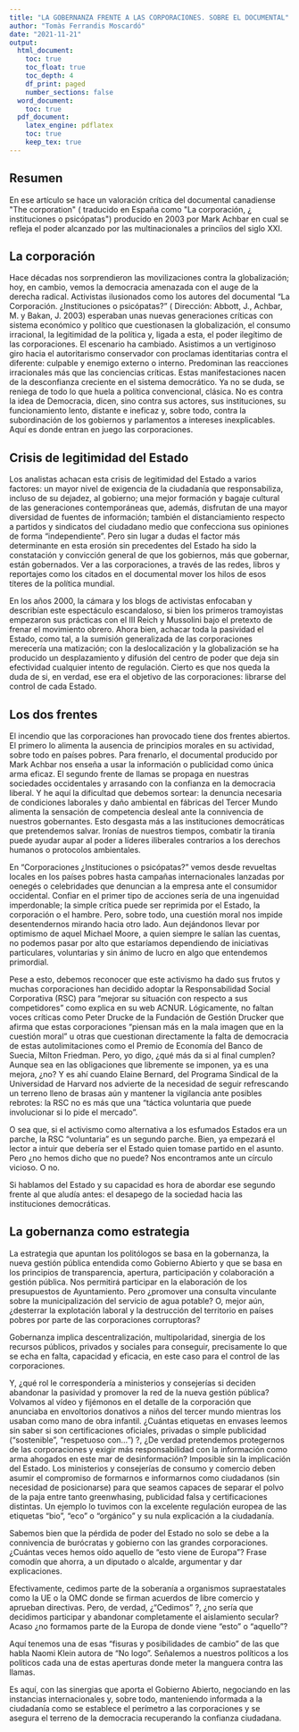 ```yaml
---
title: "LA GOBERNANZA FRENTE A LAS CORPORACIONES. SOBRE EL DOCUMENTAL"
author: "Tomàs Ferrandis Moscardó"
date: "2021-11-21"
output:
  html_document:
    toc: true
    toc_float: true
    toc_depth: 4
    df_print: paged
    number_sections: false
  word_document:
    toc: true
  pdf_document:
    latex_engine: pdflatex
    toc: true
    keep_tex: true
---
```

## Resumen

En ese artículo se hace un valoración crítica del documental canadiense "The corporation" ( traducido en España como "La corporación, ¿ instituciones o psicópatas") producido en 2003 por Mark Achbar en cual se refleja el poder alcanzado por las multinacionales a princiìos del siglo XXI. 

## La corporación

Hace décadas nos sorprendieron las movilizaciones contra la globalización; hoy, en cambio, vemos la democracia amenazada con el auge de la derecha radical. Activistas ilusionados como los autores del documental “La Corporación. ¿Instituciones o psicópatas?” ( Dirección: Abbott, J., Achbar, M. y Bakan, J. 2003) esperaban unas nuevas generaciones críticas con sistema económico y político que cuestionasen la globalización, el consumo irracional, la legitimidad de la política y, ligada a esta, el poder ilegítimo de las corporaciones. El escenario ha cambiado. Asistimos a un vertiginoso giro hacia el autoritarismo conservador con proclamas identitarias contra el diferente: culpable y enemigo externo o interno. Predominan las reacciones irracionales más que las conciencias críticas. Estas manifestaciones nacen de la desconfianza creciente en el sistema democrático. Ya no se duda, se reniega de todo lo que huela a política convencional, clásica. No es contra la idea de Democracia, dicen, sino contra sus actores, sus instituciones, su funcionamiento lento, distante e ineficaz y, sobre todo, contra la subordinación de los gobiernos y parlamentos a intereses inexplicables. Aquí es donde entran en juego las corporaciones.

## Crisis de legitimidad del Estado

Los analistas achacan esta crisis de legitimidad del Estado a varios factores: un mayor nivel de exigencia de la ciudadanía que responsabiliza, incluso de su dejadez, al gobierno; una mejor formación y bagaje cultural de las generaciones contemporáneas que, además, disfrutan de una mayor diversidad de fuentes de información; también el distanciamiento respecto a partidos y sindicatos del ciudadano medio que confecciona sus opiniones de forma “independiente”. Pero sin lugar a dudas el factor más determinante en esta erosión sin precedentes del Estado ha sido la constatación y convicción general de que los gobiernos, más que gobernar, están gobernados. Ver a las corporaciones, a través de las redes, libros y reportajes como los citados en el documental mover los hilos de esos títeres de la política mundial.

En los años 2000, la cámara y los blogs de activistas enfocaban y describían este espectáculo escandaloso, si bien los primeros tramoyistas empezaron sus prácticas con el III Reich y Mussolini bajo el pretexto de frenar el movimiento obrero. Ahora bien, achacar toda la pasividad el Estado, como tal, a la sumisión generalizada de las corporaciones merecería una matización; con la deslocalización y la globalización se ha producido un desplazamiento y difusión del centro de poder que deja sin efectividad cualquier intento de regulación. Cierto es que nos queda la duda de si, en verdad, ese era el objetivo de las corporaciones: librarse del control de cada Estado.

## Los dos frentes

El incendio que las corporaciones han provocado tiene dos frentes abiertos. El primero lo alimenta la ausencia de principios morales en su actividad, sobre todo en países pobres. Para frenarlo, el documental producido por Mark Achbar nos enseña a usar la información o publicidad como única arma eficaz. El segundo frente de llamas se propaga en nuestras sociedades occidentales y arrasando con la confianza en la democracia liberal. Y he aquí la dificultad que debemos sortear: la denuncia necesaria de condiciones laborales y daño ambiental en fábricas del Tercer Mundo alimenta la sensación de competencia desleal ante la connivencia de nuestros gobernantes. Esto desgasta más a las instituciones democráticas que pretendemos salvar. Ironías de nuestros tiempos, combatir la tiranía puede ayudar aupar al poder a líderes iliberales contrarios a los derechos humanos o protocolos ambientales.

En “Corporaciones ¿Instituciones o psicópatas?” vemos desde revueltas locales en los países pobres hasta campañas internacionales lanzadas por oenegés o celebridades que denuncian a la empresa ante el consumidor occidental. Confiar en el primer tipo de acciones sería de una ingenuidad imperdonable; la simple crítica puede ser reprimida por el Estado, la corporación o el hambre. Pero, sobre todo, una cuestión moral nos impide desentendernos mirando hacia otro lado. Aun dejándonos llevar por optimismo de aquel Michael Moore, a quien siempre le salían las cuentas, no podemos pasar por alto que estaríamos dependiendo de iniciativas particulares, voluntarias y sin ánimo de lucro en algo que entendemos primordial.

Pese a esto, debemos reconocer que este activismo ha dado sus frutos y muchas corporaciones han decidido adoptar la Responsabilidad Social Corporativa (RSC) para “mejorar su situación con respecto a sus competidores” como explica en su web ACNUR. Lógicamente, no faltan voces críticas como Peter Drucke de la Fundación de Gestión Drucker que afirma que estas corporaciones “piensan más en la mala imagen que en la cuestión moral” u otras que cuestionan directamente la falta de democracia de estas autolimitaciones como el Premio de Economía del Banco de Suecia, Milton Friedman. Pero, yo digo, ¿qué más da si al final cumplen? Aunque sea en las obligaciones que libremente se imponen, ya es una mejora, ¿no? Y es ahí cuando Elaine Bernard, del Programa Sindical de la Universidad de Harvard nos advierte de la necesidad de seguir refrescando un terreno lleno de brasas aún y mantener la vigilancia ante posibles rebrotes: la RSC no es más que una “táctica voluntaria que puede involucionar si lo pide el mercado”.

O sea que, si el activismo como alternativa a los esfumados Estados era un parche, la RSC “voluntaria” es un segundo parche. Bien, ya empezará el lector a intuir que debería ser el Estado quien tomase partido en el asunto. Pero ¿no hemos dicho que no puede? Nos encontramos ante un círculo vicioso. O no.

Si hablamos del Estado y su capacidad es hora de abordar ese segundo frente al que aludía antes: el desapego de la sociedad hacia las instituciones democráticas.

## La gobernanza como estrategia

La estrategia que apuntan los politólogos se basa en la gobernanza, la nueva gestión pública entendida como Gobierno Abierto y que se basa en los principios de transparencia, apertura, participación y colaboración a gestión pública. Nos permitirá participar en la elaboración de los presupuestos de Ayuntamiento. Pero ¿promover una consulta vinculante sobre la municipalización del servicio de agua potable? O, mejor aún, ¿desterrar la explotación laboral y la destrucción del territorio en países pobres por parte de las corporaciones corruptoras?

Gobernanza implica descentralización, multipolaridad, sinergia de los recursos públicos, privados y sociales para conseguir, precisamente lo que se echa en falta, capacidad y eficacia, en este caso para el control de las corporaciones.

Y, ¿qué rol le correspondería a ministerios y consejerías si deciden abandonar la pasividad y promover la red de la nueva gestión pública? Volvamos al vídeo y fijémonos en el detalle de la corporación que anunciaba en envoltorios donativos a niños del tercer mundo mientras los usaban como mano de obra infantil. ¿Cuántas etiquetas en envases leemos sin saber si son certificaciones oficiales, privadas o simple publicidad (“sostenible”, “respetuoso con…”) ?, ¿De verdad pretendemos protegernos de las corporaciones y exigir más responsabilidad con la información como arma ahogados en este mar de desinformación? Imposible sin la implicación del Estado. Los ministerios y consejerías de consumo y comercio deben asumir el compromiso de formarnos e informarnos como ciudadanos (sin necesidad de posicionarse) para que seamos capaces de separar el polvo de la paja entre tanto greenwhasing, publicidad falsa y certificaciones distintas. Un ejemplo lo tuvimos con la excelente regulación europea de las etiquetas “bio”, “eco” o “orgánico” y su nula explicación a la ciudadanía.

Sabemos bien que la pérdida de poder del Estado no solo se debe a la connivencia de burócratas y gobierno con las grandes corporaciones. ¿Cuántas veces hemos oído aquello de “esto viene de Europa”? Frase comodín que ahorra, a un diputado o alcalde, argumentar y dar explicaciones.

Efectivamente, cedimos parte de la soberanía a organismos supraestatales como la UE o la OMC donde se firman acuerdos de libre comercio y aprueban directivas. Pero, de verdad, ¿“Cedimos” ?, ¿no sería que decidimos participar y abandonar completamente el aislamiento secular? Acaso ¿no formamos parte de la Europa de donde viene “esto” o “aquello”?

Aquí tenemos una de esas “fisuras y posibilidades de cambio” de las que habla Naomi Klein autora de “No logo”. Señalemos a nuestros políticos a los políticos cada una de estas aperturas donde meter la manguera contra las llamas.

Es aquí, con las sinergias que aporta el Gobierno Abierto, negociando en las instancias internacionales y, sobre todo, manteniendo informada a la ciudadanía como se establece el perímetro a las corporaciones y se asegura el terreno de la democracia recuperando la confianza ciudadana.
